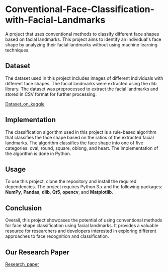 # Conventional-Face-Classification-with-Facial-Landmarks

A project that uses conventional methods to classify different face shapes based on facial landmarks. This project aims to identify an individual's face shape by analyzing their facial landmarks without using machine learning techniques.

## Dataset

The dataset used in this project includes images of different individuals with different face shapes. The facial landmarks were extracted using the dlib library. The dataset was preprocessed to extract the facial landmarks and stored in CSV format for further processing.

<a href="https://www.kaggle.com/datasets/niten19/face-shape-dataset">Dataset_on_kaggle</a>

## Implementation

The classification algorithm used in this project is a rule-based algorithm that classifies the face shape based on the ratios of the extracted facial landmarks. The algorithm classifies the face shape into one of five categories: oval, round, square, oblong, and heart. The implementation of the algorithm is done in Python.

## Usage

To use this project, clone the repository and install the required dependencies. The project requires Python 3.x and the following packages: <strong>NumPy</strong>, <strong>Pandas</strong>, <strong>dlib</strong>, <strong>Qt5</strong>, <strong>opencv</strong>, and <strong>Matplotlib</strong>.

## Conclusion

Overall, this project showcases the potential of using conventional methods for face shape classification using facial landmarks. It provides a valuable resource for researchers and developers interested in exploring different approaches to face recognition and classification.

## Our Research Paper

<a href="https://drive.google.com/file/d/1SLyu3W7sT5kIFkcTbTb8AZeGnBjvsCHl/view">Research_paper</a>

